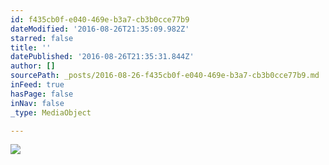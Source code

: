 ```yaml
---
id: f435cb0f-e040-469e-b3a7-cb3b0cce77b9
dateModified: '2016-08-26T21:35:09.982Z'
starred: false
title: ''
datePublished: '2016-08-26T21:35:31.844Z'
author: []
sourcePath: _posts/2016-08-26-f435cb0f-e040-469e-b3a7-cb3b0cce77b9.md
inFeed: true
hasPage: false
inNav: false
_type: MediaObject

---
```

![](https://the-grid-user-content.s3-us-west-2.amazonaws.com/3f148864-81f6-41c0-9cba-fcc865c8f33b.jpg)